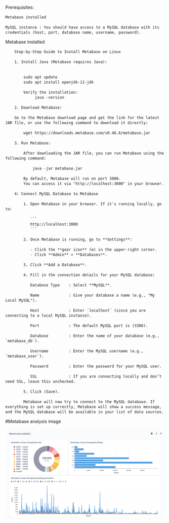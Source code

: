 Prerequisites:

    Metabase installed

    MySQL instance : You should have access to a MySQL database with its credentials (host, port, database name, username, password).


 Metabase installed
		
		Step-by-Step Guide to Install Metabase on Linux

		1. Install Java (Metabase requires Java):

			
			sudo apt update
			sudo apt install openjdk-11-jdk

			Verify the installation: 
				 java -version

		2. Download Metabase:
		
		Go to the Metabase download page and get the link for the latest JAR file, or use the following command to download it directly:

			wget https://downloads.metabase.com/v0.46.6/metabase.jar

		3. Run Metabase:

			After downloading the JAR file, you can run Metabase using the following command:

				java -jar metabase.jar

			By default, Metabase will run on port 3000. 
			You can access it via "http://localhost:3000" in your browser.

		4: Connect MySQL Database to Metabase

			1. Open Metabase in your browser. If it's running locally, go to:

			   ```
			   http://localhost:3000
			   ```

			2. Once Metabase is running, go to **Settings**:

			   - Click the **gear icon** (⚙️) in the upper-right corner.
			   - Click **Admin** > **Databases**.

			3. Click **Add a Database**.

			4. Fill in the connection details for your MySQL database:

			   Database Type	: Select **MySQL**.

			   Name				: Give your database a name (e.g., "My Local MySQL").
			   
			   Host				: Enter `localhost` (since you are connecting to a local MySQL instance).
			   
			   Port				: The default MySQL port is (3306).
			   
			   Database 		: Enter the name of your database (e.g., `metabase_db`).
			   
			   Username			: Enter the MySQL username (e.g., `metabase_user`).
			   
			   Password			: Enter the password for your MySQL user.
			   
			   SSL				: If you are connecting locally and don’t need SSL, leave this unchecked.

			5. Click (Save).

			Metabase will now try to connect to the MySQL database. If everything is set up correctly, Metabase will show a success message, and the MySQL database will be available in your list of data sources.

#Metabase analysis image

![Metabase analysis image](https://github.com/Vasanth2005kk/Metabase-Connect-Mysql/blob/d8c26869419d302022393a1f8936b957a79ac90f/movielens.png)